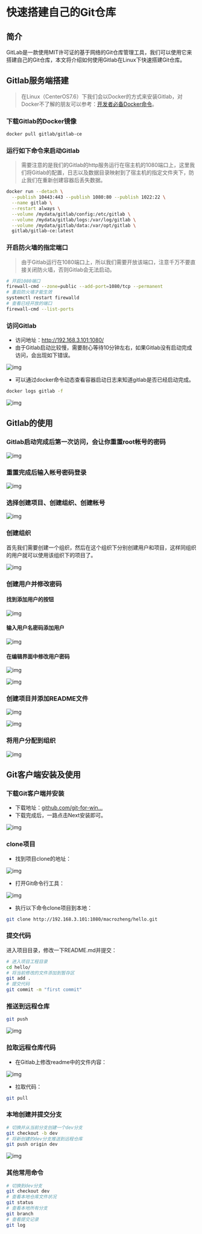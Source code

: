 # 快速搭建自己的Git仓库



## 简介

GitLab是一款使用MIT许可证的基于网络的Git仓库管理工具，我们可以使用它来搭建自己的Git仓库，本文将介绍如何使用Gitlab在Linux下快速搭建Git仓库。

## Gitlab服务端搭建

> 在Linux（CenterOS7.6）下我们会以Docker的方式来安装Gitlab，对Docker不了解的朋友可以参考：[开发者必备Docker命令](https://mp.weixin.qq.com/s/d_CuljDTJq680NTndAay8g)。

### 下载Gitlab的Docker镜像

```bash
docker pull gitlab/gitlab-ce
```

### 运行如下命令来启动Gitlab

> 需要注意的是我们的Gitlab的http服务运行在宿主机的1080端口上，这里我们将Gitlab的配置，日志以及数据目录映射到了宿主机的指定文件夹下，防止我们在重新创建容器后丢失数据。

```bash
docker run --detach \
  --publish 10443:443 --publish 1080:80 --publish 1022:22 \
  --name gitlab \
  --restart always \
  --volume /mydata/gitlab/config:/etc/gitlab \
  --volume /mydata/gitlab/logs:/var/log/gitlab \
  --volume /mydata/gitlab/data:/var/opt/gitlab \
  gitlab/gitlab-ce:latest
```

### 开启防火墙的指定端口

> 由于Gitlab运行在1080端口上，所以我们需要开放该端口，注意千万不要直接关闭防火墙，否则Gitlab会无法启动。

```bash
# 开启1080端口
firewall-cmd --zone=public --add-port=1080/tcp --permanent 
# 重启防火墙才能生效
systemctl restart firewalld
# 查看已经开放的端口
firewall-cmd --list-ports
```

### 访问Gitlab

- 访问地址：http://192.168.3.101:1080/
- 由于Gitlab启动比较慢，需要耐心等待10分钟左右，如果Gitlab没有启动完成访问，会出现如下错误。



![img](../assets/16ccdfbdd7c029c7.jpg)



- 可以通过docker命令动态查看容器启动日志来知道gitlab是否已经启动完成。

```bash
docker logs gitlab -f
```



![img](../assets/16ccdfbdd7fd87f3.jpg)





## Gitlab的使用

### Gitlab启动完成后第一次访问，会让你重置root帐号的密码



![img](../assets/16ccdfbddd05b756.jpg)



### 重置完成后输入帐号密码登录



![img](../assets/16ccdfbddcd66a2d.jpg)



### 选择创建项目、创建组织、创建帐号



![img](../assets/16ccdfbddd0de1d7.jpg)



### 创建组织

首先我们需要创建一个组织，然后在这个组织下分别创建用户和项目，这样同组织的用户就可以使用该组织下的项目了。 

![img](../assets/16ccdfbde0de9270.jpg)



### 创建用户并修改密码

#### 找到添加用户的按钮



![img](../assets/16ccdfbe069d9a4b.jpg)



#### 输入用户名密码添加用户



![img](../assets/16ccdfbe0d118f40.jpg)



#### 在编辑界面中修改用户密码



![img](../assets/16ccdfbe0d1266e4.jpg)





![img](../assets\16ccdfbe097f02da.jpg)



### 创建项目并添加README文件



![img](../assets/16ccdfbe11543e30.jpg)





![img](../assets/16ccdfbe15c39906.jpg)



### 将用户分配到组织



![img](../assets/16ccdfbf1453870e.jpg)





## Git客户端安装及使用

### 下载Git客户端并安装

- 下载地址：[github.com/git-for-win…](https://github.com/git-for-windows/git/releases/download/v2.23.0.windows.1/Git-2.23.0-64-bit.exe)
- 下载完成后，一路点击Next安装即可。



![img](../assets/16ccdfbe3cf5044e.jpg)



### clone项目

- 找到项目clone的地址：



![img](../assets/16ccdfbe40377e5c.jpg)



- 打开Git命令行工具：



![img](../assets/16ccdfbe4ba27401.jpg)



- 执行以下命令clone项目到本地：

```bash
git clone http://192.168.3.101:1080/macrozheng/hello.git
```

### 提交代码

进入项目目录，修改一下README.md并提交：

```bash
# 进入项目工程目录
cd hello/
# 将当前修改的文件添加到暂存区
git add .
# 提交代码
git commit -m "first commit"
```

### 推送到远程仓库

```bash
git push
```



![img](../assets/16ccdfbe68545280.jpg)



### 拉取远程仓库代码

- 在Gitlab上修改readme中的文件内容：



![img](../assets/16ccdfbe6f7d8443.jpg)



- 拉取代码：

```bash
git pull
```

### 本地创建并提交分支

```bash
# 切换并从当前分支创建一个dev分支
git checkout -b dev
# 将新创建的dev分支推送到远程仓库
git push origin dev
```



![img](../assets/16ccdfbe781101c7.jpg)



### 其他常用命令

```bash
# 切换到dev分支
git checkout dev
# 查看本地仓库文件状况
git status
# 查看本地所有分支
git branch
# 查看提交记录
git log
```

